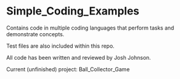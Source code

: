 # Simple_Coding_Examples
Contains code in multiple coding languages that perform tasks and demonstrate concepts. 

Test files are also included within this repo.

All code has been written and reviewed by Josh Johnson.

Current (unfinished) project: Ball_Collector_Game
